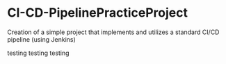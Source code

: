 # CI-CD-PipelinePracticeProject
Creation of a simple project that implements and utilizes a standard CI/CD pipeline (using Jenkins)

testing testing testing
